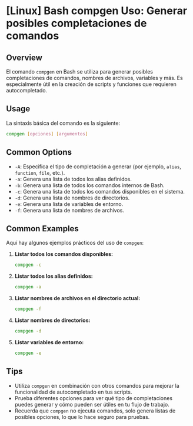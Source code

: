 # [Linux] Bash compgen Uso: Generar posibles completaciones de comandos

## Overview
El comando `compgen` en Bash se utiliza para generar posibles completaciones de comandos, nombres de archivos, variables y más. Es especialmente útil en la creación de scripts y funciones que requieren autocompletado.

## Usage
La sintaxis básica del comando es la siguiente:

```bash
compgen [opciones] [argumentos]
```

## Common Options
- `-A`: Especifica el tipo de completación a generar (por ejemplo, `alias`, `function`, `file`, etc.).
- `-a`: Genera una lista de todos los alias definidos.
- `-b`: Genera una lista de todos los comandos internos de Bash.
- `-c`: Genera una lista de todos los comandos disponibles en el sistema.
- `-d`: Genera una lista de nombres de directorios.
- `-e`: Genera una lista de variables de entorno.
- `-f`: Genera una lista de nombres de archivos.

## Common Examples
Aquí hay algunos ejemplos prácticos del uso de `compgen`:

1. **Listar todos los comandos disponibles:**
   ```bash
   compgen -c
   ```

2. **Listar todos los alias definidos:**
   ```bash
   compgen -a
   ```

3. **Listar nombres de archivos en el directorio actual:**
   ```bash
   compgen -f
   ```

4. **Listar nombres de directorios:**
   ```bash
   compgen -d
   ```

5. **Listar variables de entorno:**
   ```bash
   compgen -e
   ```

## Tips
- Utiliza `compgen` en combinación con otros comandos para mejorar la funcionalidad de autocompletado en tus scripts.
- Prueba diferentes opciones para ver qué tipo de completaciones puedes generar y cómo pueden ser útiles en tu flujo de trabajo.
- Recuerda que `compgen` no ejecuta comandos, solo genera listas de posibles opciones, lo que lo hace seguro para pruebas.